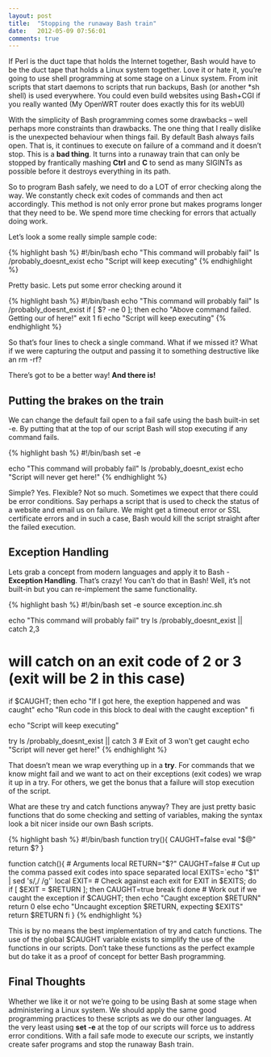 ```yaml
---
layout: post
title:  "Stopping the runaway Bash train"
date:   2012-05-09 07:56:01
comments: true
---
```


If Perl is the duct tape that holds the Internet together, Bash would have to be the duct tape that holds a Linux system together. Love it or hate it, you’re going to use shell programming at some stage on a Linux system. From init scripts that start daemons to scripts that run backups, Bash (or another *sh shell) is used everywhere. You could even build websites using Bash+CGI if you really wanted (My OpenWRT router does exactly this for its webUI)

With the simplicity of Bash programming comes some drawbacks – well perhaps more constraints than drawbacks. The one thing that I really dislike is the unexpected behaviour when things fail. By default Bash always fails open. That is, it continues to execute on failure of a command and it doesn’t stop. This is a **bad thing**. It turns into a runaway train that can only be stopped by frantically mashing **Ctrl** and **C** to send as many SIGINTs as possible before it destroys everything in its path.

So to program Bash safely, we need to do a LOT of error checking along the way. We constantly check exit codes of commands and then act accordingly. This method is not only error prone but makes programs longer that they need to be. We spend more time checking for errors that actually doing work.

Let’s look a some really simple sample code:

{% highlight bash %}
#!/bin/bash
echo "This command will probably fail"
ls /probably_doesnt_exist
echo "Script will keep executing"
{% endhighlight %}

Pretty basic. Lets put some error checking around it

{% highlight bash %}
#!/bin/bash
echo "This command will probably fail"
ls /probably_doesnt_exist
if [ $? -ne 0 ]; then
  echo "Above command failed. Getting our of here!"
  exit 1
fi
echo "Script will keep executing"
{% endhighlight %}

So that’s four lines to check a single command. What if we missed it? What if we were capturing the output and passing it to something destructive like an rm -rf?

There’s got to be a better way!
**And there is!**

Putting the brakes on the train
-------------------------------
We can change the default fail open to a fail safe using the bash built-in set -e. By putting that at the top of our script Bash will stop executing if any command fails.

{% highlight bash %}
#!/bin/bash
set -e

echo "This command will probably fail"
ls /probably_doesnt_exist
echo "Script will never get here!"
{% endhighlight %}

Simple? Yes. Flexible? Not so much. Sometimes we expect that there could be error conditions. Say perhaps a script that is used to check the status of a website and email us on failure. We might get a timeout error or SSL certificate errors and in such a case, Bash would kill the script straight after the failed execution.

Exception Handling
------------------
Lets grab a concept from modern languages and apply it to Bash - **Exception Handling**. That’s crazy! You can’t do that in Bash! Well, it’s not built-in but you can re-implement the same functionality.

{% highlight bash %}
#!/bin/bash
set -e
source exception.inc.sh

echo "This command will probably fail"
try ls /probably_doesnt_exist || catch 2,3
# will catch on an exit code of 2 or 3 (exit will be 2 in this case)
if $CAUGHT; then
    echo "If I got here, the exeption happened and was caught"
    echo "Run code in this block to deal with the caught exception"
fi

echo "Script will keep executing"

try ls /probably_doesnt_exist || catch 3 # Exit of 3 won't get caught
echo "Script will never get here!"
{% endhighlight %}

That doesn’t mean we wrap everything up in a **try**. For commands that we know might fail and we want to act on their exceptions (exit codes) we wrap it up in a try. For others, we get the bonus that a failure will stop execution of the script.

What are these try and catch functions anyway? They are just pretty basic functions that do some checking and setting of variables, making the syntax look a bit nicer inside our own Bash scripts.

{% highlight bash %}
#!/bin/bash
function try(){
    CAUGHT=false
    eval "$@"
    return $?
}

function catch(){
    # Arguments
    local RETURN="$?"
    CAUGHT=false
    # Cut up the comma passed exit codes into space separated
    local EXITS=`echo "$1" | sed 's/,/ /g'`
    local EXIT=
    # Check against each exit
    for EXIT in $EXITS; do
        if [ $EXIT = $RETURN ]; then
            CAUGHT=true
            break
        fi
    done
    # Work out if we caught the exception
    if $CAUGHT; then
        echo "Caught exception $RETURN"
        return 0
    else
        echo "Uncaught exception $RETURN, expecting $EXITS"
        return $RETURN
    fi
}
{% endhighlight %}

This is by no means the best implementation of try and catch functions. The use of the global $CAUGHT variable exists to simplify the use of the functions in our scripts. Don’t take these functions as the perfect example but do take it as a proof of concept for better Bash programming.

Final Thoughts
--------------
Whether we like it or not we’re going to be using Bash at some stage when administering a Linux system. We should apply the same good programming practices to these scripts as we do our other languages. At the very least using **set -e** at the top of our scripts will force us to address error conditions. With a fail safe mode to execute our scripts, we instantly create safer programs and stop the runaway Bash train.

